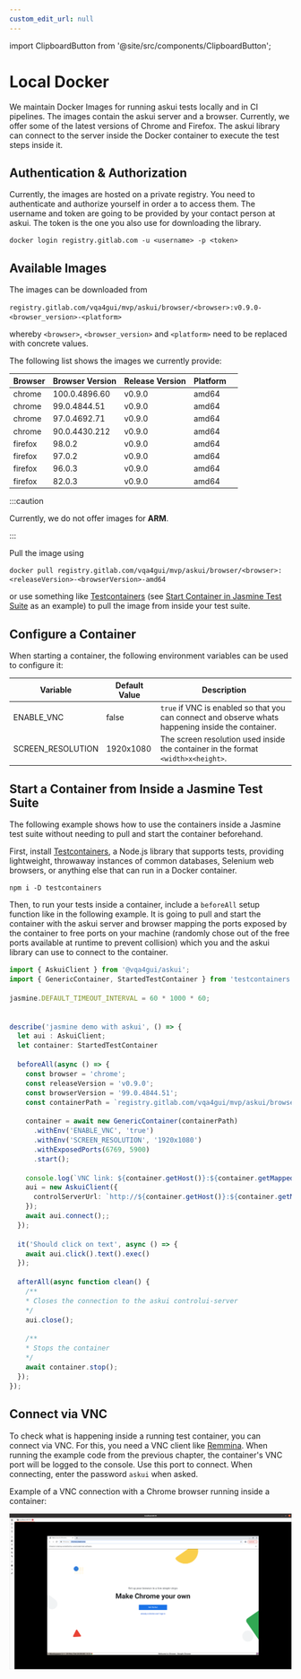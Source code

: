 ```yaml
---
custom_edit_url: null
---
```

import ClipboardButton from '@site/src/components/ClipboardButton';

# Local Docker

We maintain Docker Images for running askui tests locally and in CI pipelines. The images contain the askui server and a browser. Currently, we offer some of the latest versions of Chrome and Firefox. The askui library can connect to the server inside the Docker container to execute the test steps inside it.

## Authentication & Authorization

Currently, the images are hosted on a private registry. You need to authenticate and authorize yourself in order a to access them. The username and token are going to be provided by your contact person at askui. The token is the one you also use for downloading the library.

```shell
docker login registry.gitlab.com -u <username> -p <token>
```

## Available Images

The images can be downloaded from

`registry.gitlab.com/vqa4gui/mvp/askui/browser/<browser>:v0.9.0-<browser_version>-<platform>`

whereby `<browser>`, `<browser_version>` and `<platform>` need to be replaced with concrete values.

The following list shows the images we currently provide:

| Browser | Browser Version | Release Version | Platform| |
|---|---|---|---|---|
| chrome | 100.0.4896.60 | v0.9.0  | amd64 | <ClipboardButton link="registry.gitlab.com/vqa4gui/mvp/askui/browser/chrome:v0.9.0-100.0.4896.60-amd64"></ClipboardButton> |
| chrome | 99.0.4844.51 | v0.9.0  | amd64 | <ClipboardButton link="registry.gitlab.com/vqa4gui/mvp/askui/browser/chrome:v0.9.0-99.0.4844.51-amd64"></ClipboardButton> |
| chrome | 97.0.4692.71 |  v0.9.0 | amd64 | <ClipboardButton link="registry.gitlab.com/vqa4gui/mvp/askui/browser/chrome:v0.9.0-97.0.4692.71-amd64"></ClipboardButton> |
| chrome | 90.0.4430.212 |  v0.9.0 | amd64 | <ClipboardButton link="registry.gitlab.com/vqa4gui/mvp/askui/browser/chrome:v0.9.0-90.0.4430.212-amd64"></ClipboardButton> |
| firefox | 98.0.2 | v0.9.0  | amd64 | <ClipboardButton link="registry.gitlab.com/vqa4gui/mvp/askui/browser/firefox:v0.9.0-98.0.2-amd64"></ClipboardButton> |
| firefox | 97.0.2 | v0.9.0  | amd64 | <ClipboardButton link="registry.gitlab.com/vqa4gui/mvp/askui/browser/firefox:v0.9.0-97.0.2-amd64"></ClipboardButton> |
| firefox | 96.0.3 | v0.9.0  | amd64 | <ClipboardButton link="registry.gitlab.com/vqa4gui/mvp/askui/browser/firefox:v0.9.0-96.0.3-amd64"></ClipboardButton> |
| firefox | 82.0.3 | v0.9.0  | amd64 | <ClipboardButton link="registry.gitlab.com/vqa4gui/mvp/askui/browser/firefox:v0.9.0-82.0.3-amd64"></ClipboardButton> |


:::caution

Currently, we do not offer images for **ARM**.

:::

Pull the image using

```shell
docker pull registry.gitlab.com/vqa4gui/mvp/askui/browser/<browser>:<releaseVersion>-<browserVersion>-amd64
```

or use something like [Testcontainers](https://www.npmjs.com/package/testcontainers) (see [Start Container in Jasmine Test Suite](#start-container-in-jasmin-test-suite) as an example) to pull the image from inside your test suite.

## Configure a Container

When starting a container, the following environment variables can be used to configure it:

| Variable | Default Value | Description |
|---|---|---|
| ENABLE_VNC | false | `true` if VNC is enabled so that you can connect and observe whats happening inside the container. |
| SCREEN_RESOLUTION | 1920x1080 | The screen resolution used inside the container in the format `<width>x<height>`. |


## Start a Container from Inside a Jasmine Test Suite

The following example shows how to use the containers inside a Jasmine test suite without needing to pull and start the container beforehand.

First, install [Testcontainers](https://github.com/testcontainers/testcontainers-node), a Node.js library that supports tests, providing lightweight, throwaway instances of common databases, Selenium web browsers, or anything else that can run in a Docker container.

```shell
npm i -D testcontainers
```

Then, to run your tests inside a container, include a `beforeAll` setup function like in the following example. It is going to pull and start the container with the askui server and browser mapping the ports exposed by the container to free ports on your machine (randomly chose out of the free ports available at runtime to prevent collision) which you and the askui library can use to connect to the container.

```typescript
import { AskuiClient } from '@vqa4gui/askui';
import { GenericContainer, StartedTestContainer } from 'testcontainers';

jasmine.DEFAULT_TIMEOUT_INTERVAL = 60 * 1000 * 60;


describe('jasmine demo with askui', () => {
  let aui : AskuiClient;
  let container: StartedTestContainer

  beforeAll(async () => {
    const browser = 'chrome';
    const releaseVersion = 'v0.9.0';
    const browserVersion = '99.0.4844.51';
    const containerPath = `registry.gitlab.com/vqa4gui/mvp/askui/browser/${browser}:${releaseVersion}-${browserVersion}-amd64`;
    
    container = await new GenericContainer(containerPath)
      .withEnv('ENABLE_VNC', 'true')
      .withEnv('SCREEN_RESOLUTION', '1920x1080')
      .withExposedPorts(6769, 5900)
      .start();

    console.log(`VNC link: ${container.getHost()}:${container.getMappedPort(5900)}`);
    aui = new AskuiClient({
      controlServerUrl: `http://${container.getHost()}:${container.getMappedPort(6769)}`,
    });
    await aui.connect();;
  });

  it('Should click on text', async () => {    
    await aui.click().text().exec()
  });

  afterAll(async function clean() {
    /**
    * Closes the connection to the askui controlui-server
    */
    aui.close();

    /**
    * Stops the container
    */
    await container.stop();
  });
});
```

## Connect via VNC

To check what is happening inside a running test container, you can connect via VNC. For this, you need a VNC client like [Remmina](https://remmina.org/). When running the example code from the previous chapter, the container's VNC port will be logged to the console. Use this port to connect. When connecting, enter the password `askui` when asked.

Example of a VNC connection with a Chrome browser running inside a container:

![VNC Example](./vnc-example.png)
